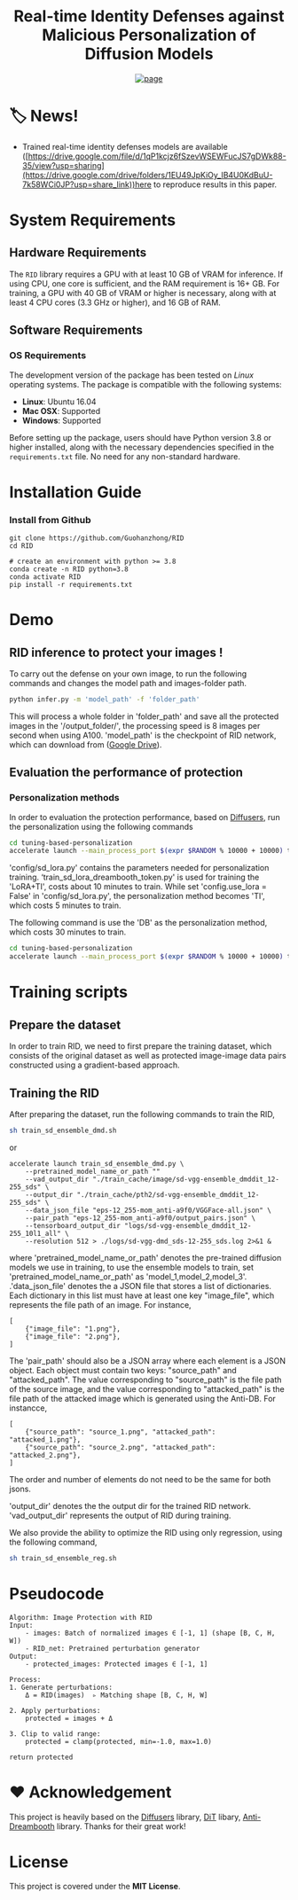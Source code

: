 <p align="center">

  <h1 align="center">Real-time Identity Defenses against Malicious Personalization of Diffusion Models</h1>
</p>
  <p align="center">
    <a href="http://arxiv.org/abs/2412.09844"><img alt='page' src="https://img.shields.io/badge/Arxix-2412.09844-red"></a>
  </p>

# :label: News!

* Trained real-time identity defenses models are available ([https://drive.google.com/file/d/1qP1kcjz6fSzevWSEWFucJS7gDWk88-35/view?usp=sharing](https://drive.google.com/drive/folders/1EU49JpKiOy_IB4U0KdBuU-7k58WCi0JP?usp=share_link))here</a> to reproduce results in this paper.

# System Requirements

## Hardware Requirements

The `RID` library requires a GPU with at least 10 GB of VRAM for inference. If using CPU, one core is sufficient, and the RAM requirement is 16+ GB. For training, a GPU with 40 GB of VRAM or higher is necessary, along with at least 4 CPU cores (3.3 GHz or higher), and 16 GB of RAM. 

## Software Requirements

### OS Requirements

The development version of the package has been tested on *Linux* operating systems. The package is compatible with the following systems:

- **Linux**: Ubuntu 16.04
- **Mac OSX**: Supported
- **Windows**: Supported

Before setting up the package, users should have Python version 3.8 or higher installed, along with the necessary dependencies specified in the `requirements.txt` file. No need for any non-standard hardware.


# Installation Guide

### Install from Github
```
git clone https://github.com/Guohanzhong/RID
cd RID

# create an environment with python >= 3.8
conda create -n RID python=3.8
conda activate RID
pip install -r requirements.txt
```

# Demo

## RID inference to protect your images !
To carry out the defense on your own image, to run the following commands and changes the model path and images-folder path.
```sh
python infer.py -m 'model_path' -f 'folder_path' 
```
This will process a whole folder in 'folder_path' and save all the protected images in the '/output_folder/', the processing speed is 8 images per second when using A100.
'model_path' is the checkpoint of RID network, which can download from ([Google Drive](https://drive.google.com/drive/folders/1EU49JpKiOy_IB4U0KdBuU-7k58WCi0JP?usp=share_link)).

## Evaluation the performance of protection
### Personalization methods 
In order to evaluation the protection performance, based on [Diffusers](https://github.com/huggingface/diffusers), run the personalization using the following commands
```sh
cd tuning-based-personalization
accelerate launch --main_process_port $(expr $RANDOM % 10000 + 10000) train_sd_lora_dreambooth_token.py  --config=config/sd_lora.py  
```
'config/sd_lora.py' contains the parameters needed for personalization training. ‘train_sd_lora_dreambooth_token.py' is used for training the 'LoRA+TI', costs about 10 minutes to train. While set 'config.use_lora = False' in 'config/sd_lora.py', the personalization method becomes 'TI', which costs 5 minutes to train.

The following command is use the 'DB' as the personalization method, which costs 30 minutes to train.
```sh
cd tuning-based-personalization
accelerate launch --main_process_port $(expr $RANDOM % 10000 + 10000) train_sd_dreambooth_token.py  --config=config/sd.py  
```

# Training scripts

## Prepare the dataset

In order to train RID, we need to first prepare the training dataset, which consists of the original dataset as well as protected image-image data pairs constructed using a gradient-based approach.

## Training the RID

After preparing the dataset, run the following commands to train the RID,
```sh
sh train_sd_ensemble_dmd.sh
```
or
```
accelerate launch train_sd_ensemble_dmd.py \
    --pretrained_model_name_or_path ""
    --vad_output_dir "./train_cache/image/sd-vgg-ensemble_dmddit_12-255_sds" \
    --output_dir "./train_cache/pth2/sd-vgg-ensemble_dmddit_12-255_sds" \
    --data_json_file "eps-12_255-mom_anti-a9f0/VGGFace-all.json" \
    --pair_path "eps-12_255-mom_anti-a9f0/output_pairs.json" \
    --tensorboard_output_dir "logs/sd-vgg-ensemble_dmddit_12-255_10l1_all" \
    --resolution 512 > ./logs/sd-vgg-dmd_sds-12-255_sds.log 2>&1 &
```

where 'pretrained_model_name_or_path' denotes the pre-trained diffusion models we use in training, to use the ensemble models to train, set 'pretrained_model_name_or_path' as 'model_1,model_2,model_3'.
.'data_json_file' denotes the a JSON file that stores a list of dictionaries. Each dictionary in this list must have at least one key "image_file", which represents the file path of an image.
For instance, 
```
[
    {"image_file": "1.png"},
    {"image_file": "2.png"},
]
```
The 'pair_path' should also be a JSON array where each element is a JSON object. Each object must contain two keys: "source_path" and "attacked_path". The value corresponding to "source_path" is the file path of the source image, and the value corresponding to "attacked_path" is the file path of the attacked image which is generated using the Anti-DB. 
For instancce, 
```
[
    {"source_path": "source_1.png", "attacked_path": "attacked_1.png"},
    {"source_path": "source_2.png", "attacked_path": "attacked_2.png"},
]
```
The order and number of elements do not need to be the same for both jsons.

'output_dir' denotes the the output dir for the trained RID network. 'vad_output_dir' represents the output of RID during training.

We also provide the ability to optimize the RID using only regression, using the following command,
```sh
sh train_sd_ensemble_reg.sh
```

# Pseudocode
```pseudocode
Algorithm: Image Protection with RID
Input: 
    - images: Batch of normalized images ∈ [-1, 1] (shape [B, C, H, W])
    - RID_net: Pretrained perturbation generator
Output: 
    - protected_images: Protected images ∈ [-1, 1]

Process:
1. Generate perturbations:
    Δ = RID(images)  ▹ Matching shape [B, C, H, W]
    
2. Apply perturbations:
    protected = images + Δ
    
3. Clip to valid range:
    protected = clamp(protected, min=-1.0, max=1.0)

return protected
```
# :hearts: Acknowledgement

This project is heavily based on the [Diffusers](https://github.com/huggingface/diffusers) library, [DiT](https://github.com/facebookresearch/DiT) libary, [Anti-Dreambooth](https://github.com/VinAIResearch/Anti-DreamBooth) library.
Thanks for their great work!


# License
This project is covered under the **MIT License**.
